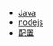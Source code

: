* [Java](view/backend/Java.md)
* [nodejs](view/backend/nodejs/nodejs.md)
* [配置](view/config/config.md)